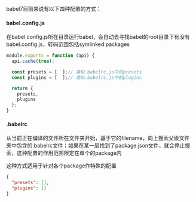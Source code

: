 babel7目前来说有以下四种配置的方式：

#### babel.config.js

在babel.config.js所在目录运行babel，会自动去寻找babel的root目录下有没有babel.config.js，转码范围包括symlinked packages

```js
module.exports = function (api) {
  api.cache(true);

  const presets = [  ];// 类似.babelrc.js中的presets
  const plugins = [  ];// 类似.babelrc.js中的plugins

  return {
    presets,
    plugins
  };
}
```

#### .babelrc

从当前正在编译的文件所在文件夹开始，基于它的filename，向上搜索父级文件夹中包含的.babelrc文件；如果在某一层找到了package.json文件，就会停止搜索，这种配置的作用范围限定在单个的package内

这种方式适用于针对各个package作特殊的配置

```json
{
  "presets": [],
  "plugins": []
}
```